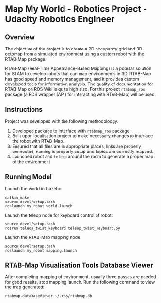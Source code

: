 # Map My World - Robotics Project - Udacity Robotics Engineer
## Overview
The objective of the project is to create a 2D occupancy grid and 3D octomap from a simulated environment using a custom robot with the RTAB-Map package.

RTAB-Map (Real-Time Appearance-Based Mapping) is a popular solution for SLAM to develop robots that can map environments in 3D. RTAB-Map has good speed and memory management, and it provides custom developed tools for information analysis. The quality of documentation for RTAB-Map on ROS Wiki is quite high also. 
For this project `rtabmap_ros` package (a ROS wrapper (API) for interacting with RTAB-Map) will be used.

## Instructions

Project was developed with the following methodolodgy.
1. Developed package to interface with `rtabmap_ros` package
2. Built upon localisation project to make necessary changes to interface the robot with RTAB-Map.
3. Ensured that all files are in appropriate places, links are properly connected, naming is properly setup and topics are correctly mapped. 
4. Launched robot and `teleop` around the room to generate a proper map of the environment

## Running Model

Launch the world in Gazebo:
```
catkin_make
source devel/setup.bash
roslaunch my_robot world.launch
```

Launch the teleop node for keyboard control of robot:
```
source devel/setup.bash
rosrun teleop_twist_keyboard teleop_twist_keyboard.py
```

Launch the RTAB-Map mapping node
```
source devel/setup.bash
roslaunch my_robot mapping.launch
```

## RTAB-Map Visualisation Tools Database Viewer

After completing mapping of environment, usually three passes are needed for good results, stop mapping.launch.
Run the following command to view the map generated:

```
rtabmap-databaseViewer ~/.ros/rtabmap.db
```
